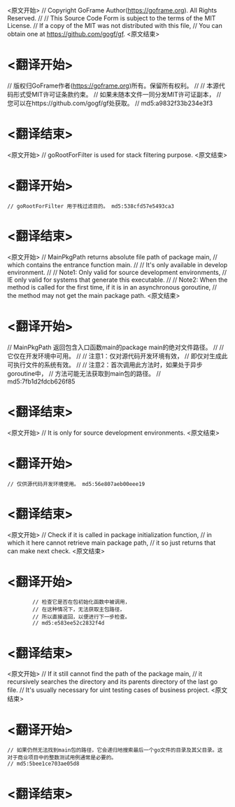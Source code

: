 
<原文开始>
// Copyright GoFrame Author(https://goframe.org). All Rights Reserved.
//
// This Source Code Form is subject to the terms of the MIT License.
// If a copy of the MIT was not distributed with this file,
// You can obtain one at https://github.com/gogf/gf.
<原文结束>

# <翻译开始>
// 版权归GoFrame作者(https://goframe.org)所有。保留所有权利。
//
// 本源代码形式受MIT许可证条款约束。
// 如果未随本文件一同分发MIT许可证副本，
// 您可以在https://github.com/gogf/gf处获取。
// md5:a9832f33b234e3f3
# <翻译结束>


<原文开始>
// goRootForFilter is used for stack filtering purpose.
<原文结束>

# <翻译开始>
	// goRootForFilter 用于栈过滤目的。 md5:538cfd57e5493ca3
# <翻译结束>


<原文开始>
// MainPkgPath returns absolute file path of package main,
// which contains the entrance function main.
//
// It's only available in develop environment.
//
// Note1: Only valid for source development environments,
// IE only valid for systems that generate this executable.
//
// Note2: When the method is called for the first time, if it is in an asynchronous goroutine,
// the method may not get the main package path.
<原文结束>

# <翻译开始>
// MainPkgPath 返回包含入口函数main的package main的绝对文件路径。
//
// 它仅在开发环境中可用。
//
// 注意1：仅对源代码开发环境有效，
// 即仅对生成此可执行文件的系统有效。
//
// 注意2：首次调用此方法时，如果处于异步goroutine中，
// 方法可能无法获取到main包的路径。
// md5:7fb1d2fdcb626f85
# <翻译结束>


<原文开始>
// It is only for source development environments.
<原文结束>

# <翻译开始>
	// 仅供源代码开发环境使用。 md5:56e807aeb00eee19
# <翻译结束>


<原文开始>
			// Check if it is called in package initialization function,
			// in which it here cannot retrieve main package path,
			// it so just returns that can make next check.
<原文结束>

# <翻译开始>
			// 检查它是否在包初始化函数中被调用，
			// 在这种情况下，无法获取主包路径，
			// 所以直接返回，以便进行下一步检查。
			// md5:e583ee52c2832f4d
# <翻译结束>


<原文开始>
	// If it still cannot find the path of the package main,
	// it recursively searches the directory and its parents directory of the last go file.
	// It's usually necessary for uint testing cases of business project.
<原文结束>

# <翻译开始>
	// 如果仍然无法找到main包的路径，它会递归地搜索最后一个go文件的目录及其父目录。这对于商业项目中的整数测试用例通常是必要的。
	// md5:5bee1ce703ae05d8
# <翻译结束>

